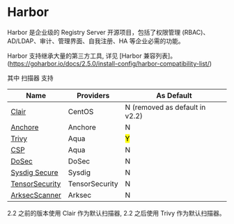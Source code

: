 # Harbor

Harbor 是企业级的 Registry Server 开源项目，包括了权限管理 (RBAC)、AD/LDAP、审计、管理界面、自我注册、HA 等企业必需的功能。

Harbor 支持继承大量的第三方工具, 详见 [Harbor 兼容列表]。(https://goharbor.io/docs/2.5.0/install-config/harbor-compatibility-list/)

其中 扫描器 支持

| Name                                                                         | Providers      | As Default                     |
| ---------------------------------------------------------------------------- | -------------- | ------------------------------ |
| [Clair](https://github.com/goharbor/harbor-scanner-clair)                    | CentOS         | N (removed as default in v2.2) |
| [Anchore](https://github.com/anchore/harbor-scanner-adapter)                 | Anchore        | N                              |
| [Trivy](https://github.com/aquasecurity/harbor-scanner-trivy)                | Aqua           | <mark>Y</mark>                 |
| [CSP](https://github.com/aquasecurity/harbor-scanner-aqua)                   | Aqua           | N                              |
| [DoSec](https://github.com/dosec-cn/harbor-scanner/blob/master/README_en.md) | DoSec          | N                              |
| [Sysdig Secure](https://github.com/sysdiglabs/harbor-scanner-sysdig-secure)  | Sysdig         | N                              |
| [TensorSecurity](https://github.com/tensorsecurity/harbor-scanner)           | TensorSecurity | N                              |
| [ArksecScanner](https://github.com/arksec-cn)                                | Arksec         | N                              |

2.2 之前的版本使用 Clair 作为默认扫描器, 2.2 之后使用 Trivy 作为默认扫描器。